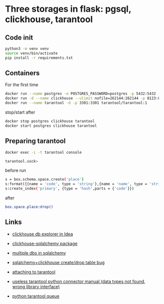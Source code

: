 # Three storages in flask: pgsql, clickhouse, tarantool

## Code init
```bash
python3 -m venv venv
source venv/bin/activate
pip install -r requirements.txt
```
## Containers
For the first time
```bash
docker run --name postgres -e POSTGRES_PASSWORD=postgres -p 5432:5432 -d postgres
docker run -d --name clickhouse --ulimit nofile=262144:262144 -p 8123:8123 yandex/clickhouse-server
docker run --name tarantool -d -p 3301:3301 tarantool/tarantool:1
```
stop/start after
```bash
docker stop postgres clickhouse tarantool
docker start postgres clickhouse tarantool
```

## Preparing tarantool
```bash
docker exec -i -t tarantool console

tarantool.sock>
```
before run
```bash
s = box.schema.space.create('place')
s:format({{name = 'code', type = 'string'},{name = 'name', type = 'string'}})
s:create_index('primary', {type = 'hash',parts = {'code'}})
```
after
```bash
box.space.place:drop()
```

## Links
- [clickhouse db explorer in Idea](https://blog.magazov.com/clickhouse-intellij-idea/) 

- [clickhouse-sqlalchemy package](https://github.com/xzkostyan/clickhouse-sqlalchemy) 

- [multiple dbs in sqlalchemy](https://flask-appbuilder.readthedocs.io/en/latest/multipledbs.html) 

- [sqlalchemy+clickhouse create/drop table bug](https://github.com/xzkostyan/clickhouse-sqlalchemy/issues/22)
  
- [attaching to tarantool](https://www.tarantool.io/ru/doc/2.1/book/getting_started/using_docker/#attaching-to-tarantool)

- [useless tarantool python connector manual (data types not found, wrong library interface)](https://tarantool-python.readthedocs.io/en/latest/quick-start.en.html)

- [python tarantool queue](https://github.com/tarantool/queue-python)